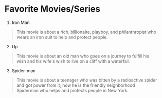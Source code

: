 # Favorite Movies/Series
1. Iron Man
> This movie is about a rich, billionaire, playboy, and philanthropist who wears an iron suit to help and protect people.
2. Up
> This movie is about an old man who goes on a journey to fulfill his wish and his wife's wish to live on a cliff with a waterfall.
3. Spider-man
> This movie is about a teenager who was bitten by a radioactive spider and got power from it, now he is the friendly neighborhood Spiderman who helps and protects people in New York.
